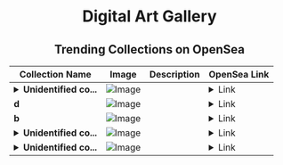 <div align="center">

# Digital Art Gallery

## Trending Collections on OpenSea

| Collection Name                       | Image                                                                                     | Description                       | OpenSea Link                                                                                          |
|---------------------------------------|-------------------------------------------------------------------------------------------|-----------------------------------|--------------------------------------------------------------------------------------------------------|
| **<details><summary>Unidentified co...</summary>Unidentified contract 8d4e3f10-d478-4550-9407-8e3e04ce6110</details>** | ![Image](https://i.seadn.io/s/raw/files/654b7e9c6f93abe8d20f6c1ead4af558.png?w=500&auto=format?w=200&auto=format) |  | <details><summary>Link</summary>[Unidentified contract 8d4e3f10-d478-4550-9407-8e3e04ce6110](https://opensea.io/collection/unidentified-contract-8d4e3f10-d478-4550-9407-8e3e)</details> |
| **d** | ![Image](https://i.seadn.io/s/raw/files/ec0b573a89747f1823384435a70bd5c9.jpg?w=500&auto=format?w=200&auto=format) |  | <details><summary>Link</summary>[d](https://opensea.io/collection/d-7042)</details> |
| **b** | ![Image](https://i.seadn.io/s/raw/files/60425129d8b9674a48735150e2622dcb.jpg?w=500&auto=format?w=200&auto=format) |  | <details><summary>Link</summary>[b](https://opensea.io/collection/b-17788)</details> |
| **<details><summary>Unidentified co...</summary>Unidentified contract 41464509-4ede-4876-8279-ce2b1615df8d</details>** | ![Image](https://i.seadn.io/s/raw/files/654b7e9c6f93abe8d20f6c1ead4af558.png?w=500&auto=format?w=200&auto=format) |  | <details><summary>Link</summary>[Unidentified contract 41464509-4ede-4876-8279-ce2b1615df8d](https://opensea.io/collection/unidentified-contract-41464509-4ede-4876-8279-ce2b)</details> |
| **<details><summary>Unidentified co...</summary>Unidentified contract ba226fac-fcfe-4e65-99e6-511fd180a06b</details>** | ![Image](https://i.seadn.io/s/raw/files/654b7e9c6f93abe8d20f6c1ead4af558.png?w=500&auto=format?w=200&auto=format) |  | <details><summary>Link</summary>[Unidentified contract ba226fac-fcfe-4e65-99e6-511fd180a06b](https://opensea.io/collection/unidentified-contract-ba226fac-fcfe-4e65-99e6-511f)</details> |

</div>